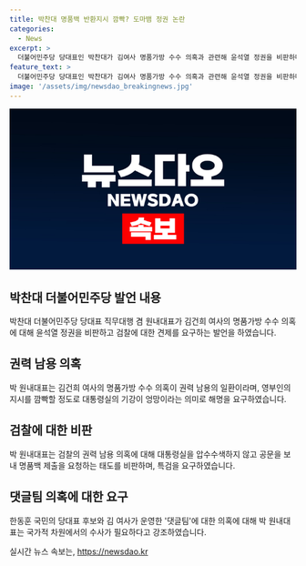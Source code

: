 ```yaml
---
title: 박찬대 명품백 반환지시 깜빡? 도마뱀 정권 논란
categories:
  - News
excerpt: >
  더불어민주당 당대표인 박찬대가 김여사 명품가방 수수 의혹과 관련해 윤석열 정권을 비판하며, 대통령실의 기강을 비난했습니다. 또한, 검찰에 대한 비판도 발표하며, 한동훈 국민의 당대표 후보와 김 여사의 댓글팀 의혹에 대한 수사를 요구했습니다. 댓글팀 운영이 사실이라면 국가적 중대범죄라고 주장하며, 특검 수사를 촉구했습니다.
feature_text: >
  더불어민주당 당대표인 박찬대가 김여사 명품가방 수수 의혹과 관련해 윤석열 정권을 비판하며, 대통령실의 기강을 비난했습니다. 또한, 검찰에 대한 비판도 발표하며, 한동훈 국민의 당대표 후보와 김 여사의 댓글팀 의혹에 대한 수사를 요구했습니다. 댓글팀 운영이 사실이라면 국가적 중대범죄라고 주장하며, 특검 수사를 촉구했습니다.
image: '/assets/img/newsdao_breakingnews.jpg'
---
```


<p><img src="/assets/img/newsdao_breakingnews.jpg" alt="cryptoinkorea 속보" /></p>

<h2 data-ke-size="size26">박찬대 더불어민주당 발언 내용</h2>

<p data-ke-size="size16">박찬대 더불어민주당 당대표 직무대행 겸 원내대표가 김건희 여사의 명품가방 수수 의혹에 대해 윤석열 정권을 비판하고 검찰에 대한 견제를 요구하는 발언을 하였습니다.</p>

<h2 data-ke-size="size26">권력 남용 의혹</h2>

<p data-ke-size="size16">박 원내대표는 김건희 여사의 명품가방 수수 의혹이 권력 남용의 일환이라며, 영부인의 지시를 깜빡할 정도로 대통령실의 기강이 엉망이라는 의미로 해명을 요구하였습니다.</p>

<h2 data-ke-size="size26">검찰에 대한 비판</h2>

<p data-ke-size="size16">박 원내대표는 검찰의 권력 남용 의혹에 대해 대통령실을 압수수색하지 않고 공문을 보내 명품백 제출을 요청하는 태도를 비판하며, 특검을 요구하였습니다.</p>

<h2 data-ke-size="size26">댓글팀 의혹에 대한 요구</h2>

<p data-ke-size="size16">한동훈 국민의 당대표 후보와 김 여사가 운영한 '댓글팀'에 대한 의혹에 대해 박 원내대표는 국가적 차원에서의 수사가 필요하다고 강조하였습니다.</p>
실시간 뉴스 속보는, <a href="https://newsdao.kr" rel="dofollow">https://newsdao.kr</a>


